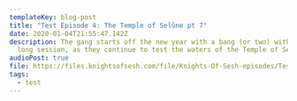 ```yaml
---
templateKey: blog-post
title: "Test Episode 4: The Temple of Selûne pt 7"
date: 2020-01-04T21:55:47.142Z
description: The gang starts off the new year with a bang (or two) with an extra
  long session, as they continue to test the waters of the Temple of Selûne.
audioPost: true
file: https://files.knightsofsesh.com/file/Knights-Of-Sesh-episodes/Test_Season/D%26D-20200101.mp3
tags:
  - test
---
```

